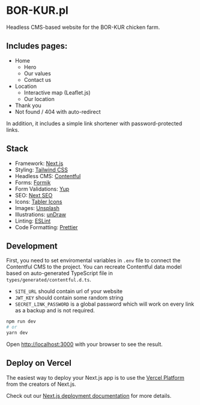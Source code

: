 # BOR-KUR.pl

Headless CMS-based website for the BOR-KUR chicken farm.

## Includes pages:
- Home
  - Hero
  - Our values
  - Contact us
- Location
  - Interactive map (Leaflet.js)
  - Our location
- Thank you
- Not found / 404 with auto-redirect

In addition, it includes a simple link shortener with password-protected links.

## Stack

- Framework: [Next.js](https://nextjs.org)
- Styling: [Tailwind CSS](https://tailwindcss.com)
- Headless CMS: [Contentful](https://www.contentful.com)
- Forms: [Formik](https://jaredpalmer.com/formik)
- Form Validations: [Yup](https://github.com/jquense/yup)
- SEO: [Next SEO](https://github.com/garmeeh/next-seo)
- Icons: [Tabler Icons](https://tabler-icons.io)
- Images: [Unsplash](https://unsplash.com/)
- Illustrations: [unDraw](https://undraw.co)
- Linting: [ESLint](https://eslint.org)
- Code Formatting: [Prettier](https://prettier.io)

## Development

First, you need to set enviromental variables in `.env` file to connect the Contentful CMS to the project.
You can recreate Contentful data model based on auto-generated TypeScript file in `types/generated/contentful.d.ts`.
- `SITE_URL` should contain url of your website
- `JWT_KEY` should contain some random string
- `SECRET_LINK_PASSWORD` is a global password which will work on every link as a backup and is not required.

```bash
npm run dev
# or
yarn dev
```

Open [http://localhost:3000](http://localhost:3000) with your browser to see the result.

## Deploy on Vercel

The easiest way to deploy your Next.js app is to use the [Vercel Platform](https://vercel.com/new?utm_medium=default-template&filter=next.js&utm_source=create-next-app&utm_campaign=create-next-app-readme) from the creators of Next.js.

Check out our [Next.js deployment documentation](https://nextjs.org/docs/deployment) for more details.
